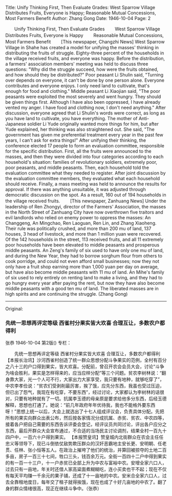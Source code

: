 Title: Unify Thinking First, Then Evaluate Grades: West Sparrow Village Distributes Fruits, Everyone is Happy; Reasonable Mutual Concessions, Most Farmers Benefit
Author: Zhang Gong
Date: 1946-10-04
Page: 2

　　Unify Thinking First, Then Evaluate Grades
　　West Sparrow Village Distributes Fruits, Everyone is Happy
　　Reasonable Mutual Concessions, Most Farmers Benefit
　　[This newspaper, Changzhi News] West Sparrow Village in Shahe has created a model for unifying the masses' thinking in distributing the fruits of struggle. Eighty-three percent of the households in the village received fruits, and everyone was happy. Before the distribution, a farmers' association members' meeting was held to discuss three questions: "Why did the struggle succeed, how were the fruits obtained, and how should they be distributed?" Poor peasant Li Shulin said, "Turning over depends on everyone, it can't be done by one person alone. Everyone contributes and everyone enjoys. I only need land to cultivate, that's enough for food and clothing." Middle peasant Li Xiaojian said, "The poor peasants were exploited the most severely and went hungry. They should be given things first. Although I have also been oppressed, I have already vented my anger. I have food and clothing now, I don't need anything." After discussion, everyone agreed that Li Shulin's words were correct, as long as you have land to cultivate, you have everything. The mother of Anti-Japanese soldier Li Yude originally wanted more things for him, but after Yude explained, her thinking was also straightened out. She said, "The government has given me preferential treatment every year in the past few years, I can't ask for extra things!" After unifying their thinking, the conference elected 17 people to form an evaluation committee, responsible for the specific distribution. First, all the fruits were announced to the masses, and then they were divided into four categories according to each household's situation: families of revolutionary soldiers, extremely poor, poor peasants, and middle peasants. Then, each household told the evaluation committee what they needed to register. After joint discussion by the evaluation committee members, they evaluated what each household should receive. Finally, a mass meeting was held to announce the results for approval. If there was anything unsuitable, it was adjusted through democratic discussion on the spot. As a result, 160 out of 194 households in the village received fruits.
　　[This newspaper, Zanhuang News] Under the leadership of Ren Zhongyi, director of the Farmers' Association, the masses in the North Street of Zanhuang City have now overthrown five traitors and evil landlords who relied on enemy power to oppress the masses: An Changgeng, An Mingchao, Ren Laoguan, Ren Lin, and Zhang Xiaoheng. Their rule was politically crushed, and more than 200 mu of land, 137 houses, 3 head of livestock, and more than 1 million yuan were recovered. Of the 142 households in the street, 113 received fruits, and all 11 extremely poor households have been elevated to middle peasants and prosperous middle peasants. An Zeng's family of six used to have only one mu of land, and during the New Year, they had to borrow sorghum flour from others to cook porridge, and could not even afford small businesses; now they not only have a fruit shop earning more than 1,000 yuan per day on average, but have also become middle peasants with 11 mu of land. An Mihe's family of six used to rely entirely on renting land to make a living, and they had to go hungry every year after paying the rent, but now they have also become middle peasants with a good ten mu of land. The liberated masses are in high spirits and are continuing the struggle. (Zhang Gong)



<hr /> 

Original: 


### 先统一思想再评定等级  西雀村分果实皆大欢喜  合理互让，多数农户都得利
张恭
1946-10-04
第2版()
专栏：

　　先统一思想再评定等级
    西雀村分果实皆大欢喜
    合理互让，多数农户都得利
    【本报长治讯】沙河西雀村创造了统一群众思想分配斗争果实的范例，全村有百分之八十三的户口得到果实，皆大欢喜。分配前，曾召开农会会员大会，讨论“斗争为啥会胜利，果实是怎样得来的，应当应样分配”等三个问题。贫农李树林说：“翻身靠大家，光一个人可不行，大家出力大家享受，我只要有地种，就够吃穿了”，中农李孝俭说：“贫农们受剥削最厉害，挨了饿，应先分东西，我虽也受过压迫，但已出了怨气，我现在有吃穿，不要东西”，经过讨论，大家都认为李树林的话很对，只要有地种就有了一切。抗属李玉德的母亲原是要求给他多分东西，后经玉德解释，思想也打通了。她说：“前几年政府年年优待我，我也不能格外要东西呀！”思想上统一以后，大会上就选出了十七人组成评议会，负责具体分配。先把所有的果实向群众出表公布，然后按各家情况分成抗属、赤贫、贫农、中农四等，接着各户把自己需要的东西告诉评委会登记，经评议员共同讨论，评出各户应分之东西，最后开群众大会宣布通过，不合适的当场民主讨论调剂，结果全村一百九十四户中，一百六十户得到果实。
    【本报赞皇讯】赞皇城内北街群众在农会主任任忠义等领导下，现已斗倒依仗敌势欺压群众的汉奸恶霸地主安长更、安明朝、任老贯、任林、张小恒等五人。在政治上摧垮了他们的统治，并算回被掠夺的土地二百多亩，房子一百三十七间，牲口三头，钱百余万元。全街一百四十二户中得到果实的有一百一十三户，十一户赤贫已全部上升为中农与富裕中农。安增全家六口人，过去只有一亩地，年关时还借人家高粱面煮糊糊吃，连小买卖也干不起；现在不仅有每天平均赚一千余元的果子铺，还成了十一亩地的中农。安米合全家六口人，过去全靠租地度日，每年交了租子就得挨饿，现在也成了十好几亩地的中农了。翻了身的群众情绪很高，现正在继续斗争中。（张恭）
